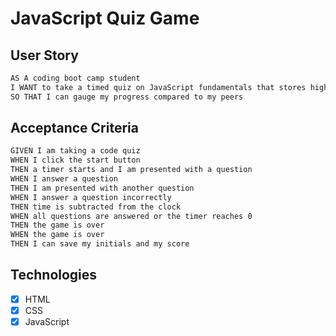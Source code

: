# JavaScript Quiz Game

## User Story
```sh
AS A coding boot camp student
I WANT to take a timed quiz on JavaScript fundamentals that stores high scores
SO THAT I can gauge my progress compared to my peers
```

## Acceptance Criteria
```sh
GIVEN I am taking a code quiz
WHEN I click the start button
THEN a timer starts and I am presented with a question
WHEN I answer a question
THEN I am presented with another question
WHEN I answer a question incorrectly
THEN time is subtracted from the clock
WHEN all questions are answered or the timer reaches 0
THEN the game is over
WHEN the game is over
THEN I can save my initials and my score
```

## Technologies
- [x] HTML
- [x] CSS
- [x] JavaScript